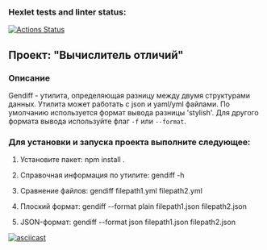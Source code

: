 ### Hexlet tests and linter status:
[![Actions Status](https://github.com/liz4chernyshova/qa-auto-engineer-javascript-project-87/actions/workflows/hexlet-check.yml/badge.svg)](https://github.com/liz4chernyshova/qa-auto-engineer-javascript-project-87/actions)

## Проект: "Вычислитель отличий"

### Описание ###

Gendiff - утилита, определяющая разницу между двумя структурами данных. Утилита может работать с json и yaml/yml файлами. По умолчанию используется формат вывода разницы 'stylish'. Для другого формата вывода используйте флаг `-f` или `--format`.

### Для установки и запуска проекта выполните следующее: ###

1. Установите пакет:
   npm install .

2. Справочная информация по утилите:
   gendiff -h

3. Сравнение файлов:
   gendiff filepath1.yml filepath2.yml

4. Плоский формат:
   gendiff --format plain filepath1.json filepath2.json

5. JSON-формат:
   gendiff --format json filepath1.json filepath2.json

[![asciicast](https://asciinema.org/a/zXGOD0PbtZ1De0Ru0ZI72cL56.svg)](https://asciinema.org/a/zXGOD0PbtZ1De0Ru0ZI72cL56)
